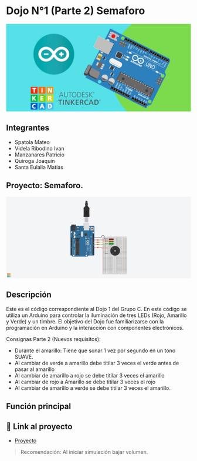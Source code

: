 # Dojo N°1 (Parte 2) Semaforo
![Tinkercad](./img/ArduinoTinkercad.jpg)


## Integrantes 
- Spatola Mateo
- Videla Ribodino Ivan
- Manzanares Patricio
- Quiroga Joaquin
- Santa Eulalia Matias


## Proyecto: Semaforo.
![Tinkercad](./img/semaforo2.png)


## Descripción
Este es el código correspondiente al Dojo 1 del Grupo C. En este código se utiliza un Arduino para controlar la iluminación de tres LEDs (Rojo, Amarillo y Verde) y un timbre. El objetivo del Dojo fue familiarizarse con la programación en Arduino y la interacción con componentes electrónicos.

Consignas Parte 2 (Nuevos requisitos):
- Durante el amarillo: Tiene que sonar 1 vez por segundo en un tono SUAVE. 
- Al cambiar de verde a amarillo debe titilar 3 veces el verde antes de pasar al amarillo
- Al cambiar de amarillo a rojo se debe titilar 3 veces el amarillo
- Al cambiar de rojo a Amarillo se debe titilar 3 veces el rojo
- Al cambiar de amarillo a verde se debe titilar 3 veces el amarillo.


## Función principal


## :robot: Link al proyecto
- [Proyecto](https://www.tinkercad.com/things/4Csu2fZAjoN)

> Recomendación: Al iniciar simulación bajar volumen.
